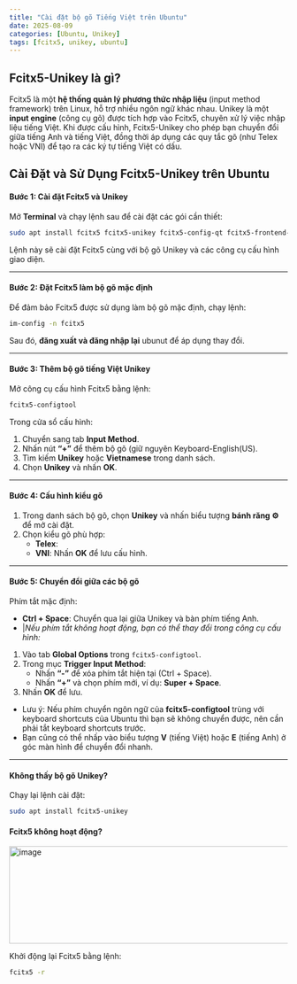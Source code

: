 ```yaml
---
title: "Cài đặt bộ gõ Tiếng Việt trên Ubuntu"
date: 2025-08-09
categories: [Ubuntu, Unikey]  
tags: [fcitx5, unikey, ubuntu]  
---
```

## Fcitx5-Unikey là gì?

Fcitx5 là một **hệ thống quản lý phương thức nhập liệu** (input method framework) trên Linux, hỗ trợ nhiều ngôn ngữ khác nhau. Unikey là một **input engine** (công cụ gõ) được tích hợp vào Fcitx5, chuyên xử lý việc nhập liệu tiếng Việt. Khi được cấu hình, Fcitx5-Unikey cho phép bạn chuyển đổi giữa tiếng Anh và tiếng Việt, đồng thời áp dụng các quy tắc gõ (như Telex hoặc VNI) để tạo ra các ký tự tiếng Việt có dấu.
## Cài Đặt và Sử Dụng Fcitx5-Unikey trên Ubuntu
#### Bước 1: Cài đặt Fcitx5 và Unikey
Mở **Terminal** và chạy lệnh sau để cài đặt các gói cần thiết:

```bash
sudo apt install fcitx5 fcitx5-unikey fcitx5-config-qt fcitx5-frontend-gtk3 fcitx5-frontend-gtk4
```

Lệnh này sẽ cài đặt Fcitx5 cùng với bộ gõ Unikey và các công cụ cấu hình giao diện.

---
#### Bước 2: Đặt Fcitx5 làm bộ gõ mặc định
Để đảm bảo Fcitx5 được sử dụng làm bộ gõ mặc định, chạy lệnh:

```bash
im-config -n fcitx5
```

Sau đó, **đăng xuất và đăng nhập lại** ubunut để áp dụng thay đổi.

---
#### Bước 3: Thêm bộ gõ tiếng Việt Unikey
Mở công cụ cấu hình Fcitx5 bằng lệnh:

```bash
fcitx5-configtool
```

Trong cửa sổ cấu hình:
1. Chuyển sang tab **Input Method**.
2. Nhấn nút **“+”** để thêm bộ gõ (giữ nguyên Keyboard-English(US).
3. Tìm kiếm **Unikey** hoặc **Vietnamese** trong danh sách.
4. Chọn **Unikey** và nhấn **OK**.

---
#### Bước 4: Cấu hình kiểu gõ

1. Trong danh sách bộ gõ, chọn **Unikey** và nhấn biểu tượng **bánh răng ⚙** để mở cài đặt.
2. Chọn kiểu gõ phù hợp:
    - **Telex**:
    - **VNI**:
Nhấn **OK** để lưu cấu hình.

---
#### Bước 5: Chuyển đổi giữa các bộ gõ
Phím tắt mặc định:

- **Ctrl + Space**: Chuyển qua lại giữa Unikey và bàn phím tiếng Anh.
- |*Nếu phím tắt không hoạt động, bạn có thể thay đổi trong công cụ cấu hình:*
1. Vào tab **Global Options** trong `fcitx5-configtool`.
2. Trong mục **Trigger Input Method**:
    - Nhấn **“-”** để xóa phím tắt hiện tại (Ctrl + Space).
    - Nhấn **“+”** và chọn phím mới, ví dụ: **Super + Space**.
3. Nhấn **OK** để lưu.

- Lưu ý: Nếu phím chuyển ngôn ngữ của **fcitx5-configtool** trùng với keyboard shortcuts của Ubuntu thì bạn sẽ không chuyển được, nên cần phải tắt keyboard shortcuts trước.
- Bạn cũng có thể nhấp vào biểu tượng **V** (tiếng Việt) hoặc **E** (tiếng Anh) ở góc màn hình để chuyển đổi nhanh.

---
#### Không thấy bộ gõ Unikey?

Chạy lại lệnh cài đặt:

```bash
sudo apt install fcitx5-unikey
```
#### Fcitx5 không hoạt động?
<img width="864" height="176" alt="image" src="https://github.com/user-attachments/assets/f1dd2f09-d326-451a-addd-eb8c8b9db187" />

Khởi động lại Fcitx5 bằng lệnh:

```bash
fcitx5 -r
```
